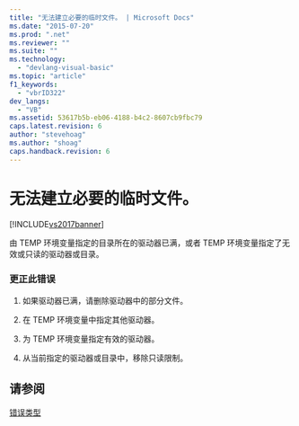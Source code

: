 ```yaml
---
title: "无法建立必要的临时文件。 | Microsoft Docs"
ms.date: "2015-07-20"
ms.prod: ".net"
ms.reviewer: ""
ms.suite: ""
ms.technology: 
  - "devlang-visual-basic"
ms.topic: "article"
f1_keywords: 
  - "vbrID322"
dev_langs: 
  - "VB"
ms.assetid: 53617b5b-eb06-4188-b4c2-8607cb9fbc79
caps.latest.revision: 6
author: "stevehoag"
ms.author: "shoag"
caps.handback.revision: 6
---
```

# 无法建立必要的临时文件。
[!INCLUDE[vs2017banner](../../../visual-basic/includes/vs2017banner.md)]

由 TEMP 环境变量指定的目录所在的驱动器已满，或者 TEMP 环境变量指定了无效或只读的驱动器或目录。  
  
### 更正此错误  
  
1.  如果驱动器已满，请删除驱动器中的部分文件。  
  
2.  在 TEMP 环境变量中指定其他驱动器。  
  
3.  为 TEMP 环境变量指定有效的驱动器。  
  
4.  从当前指定的驱动器或目录中，移除只读限制。  
  
## 请参阅  
 [错误类型](../../../visual-basic/programming-guide/language-features/error-types.md)